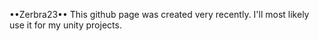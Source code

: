 ••Zerbra23••
This github page was created very recently. I'll most likely use it for my unity projects.
<!---
Zerbra23/Zerbra23 is a ✨ special ✨ repository because its `README.md` (this file) appears on your GitHub profile.
You can click the Preview link to take a look at your changes.
--->
